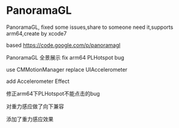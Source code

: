 # PanoramaGL
PanoramaGL, fixed some issues,share to someone need it,supports arm64,create by xcode7

based https://code.google.com/p/panoramagl


PanoramaGL 全景展示
fix arm64 PLHotspot bug

use CMMotionManager replace UIAccelerometer

add Accelerometer Effect

修正arm64下PLHotspot不能点击的bug

对重力感应做了向下兼容

添加了重力感应效果
